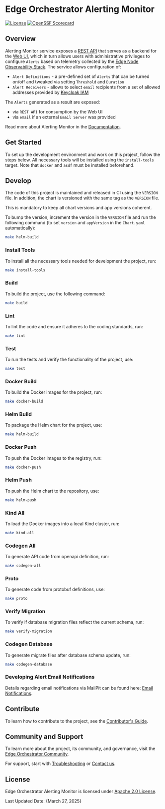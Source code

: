 <!--
SPDX-FileCopyrightText: (C) 2025 Intel Corporation
SPDX-License-Identifier: Apache-2.0
-->

# Edge Orchestrator Alerting Monitor

[![License](https://img.shields.io/badge/License-Apache%202.0-blue.svg)](https://opensource.org/licenses/Apache-2.0)
[![OpenSSF Scorecard](https://api.scorecard.dev/projects/github.com/open-edge-platform/o11y-alerting-monitor/badge)](https://scorecard.dev/viewer/?uri=github.com/open-edge-platform/o11y-alerting-monitor)

[Web UI]: https://github.com/open-edge-platform/orch-ui
[Edge Node Observability Stack]: https://github.com/open-edge-platform/o11y-charts/tree/main/charts/edgenode-observability
[Keycloak IAM]: https://github.com/open-edge-platform/edge-manageability-framework/blob/main/argocd/applications/templates/platform-keycloak.yaml

[Documentation]: https://docs.openedgeplatform.intel.com/edge-manage-docs/main/developer_guide/observability/arch/index.html
[Edge Orchestrator Community]: https://github.com/open-edge-platform
[Troubleshooting]: https://docs.openedgeplatform.intel.com/edge-manage-docs/main/developer_guide/troubleshooting/index.html
[Contact us]: https://github.com/open-edge-platform

[Apache 2.0 License]: LICENSES/Apache-2.0.txt
[Contributor's Guide]: https://docs.openedgeplatform.intel.com/edge-manage-docs/main/developer_guide/contributor_guide/index.html

[Email Notifications]: https://docs.openedgeplatform.intel.com/edge-manage-docs/main/developer_guide/observability/tutorials/development/email-notifications.html

## Overview

Alerting Monitor service exposes a [REST API](api/v1/openapi.yaml) that serves as a backend for the [Web UI], which in turn allows users with administrative privileges to configure `Alerts` based on telemetry collected by the [Edge Node Observability Stack]. The service allows configuration of:

- `Alert Definitions` - a pre-defined set of `Alerts` that can be turned on/off and tweaked via setting `Threshold` and `Duration`
- `Alert Receivers` - allows to select `email` recipients from a set of allowed addresses provided by [Keycloak IAM]

The `Alerts` generated as a result are exposed:

- via `REST API` for consumption by the Web UI
- via `email` if an external `Email Server` was provided

Read more about Alerting Monitor in the [Documentation].

## Get Started

To set up the development environment and work on this project, follow the steps below.
All necessary tools will be installed using the `install-tools` target.
Note that `docker` and `asdf` must be installed beforehand.

## Develop

The code of this project is maintained and released in CI using the `VERSION` file.
In addition, the chart is versioned with the same tag as the `VERSION` file.

This is mandatory to keep all chart versions and app versions coherent.

To bump the version, increment the version in the `VERSION` file and run the following command
(to set `version` and `appVersion` in the `Chart.yaml` automatically):

```sh
make helm-build
```

### Install Tools

To install all the necessary tools needed for development the project, run:

```sh
make install-tools
```

### Build

To build the project, use the following command:

```sh
make build
```

### Lint

To lint the code and ensure it adheres to the coding standards, run:

```sh
make lint
```

### Test

To run the tests and verify the functionality of the project, use:

```sh
make test
```

### Docker Build

To build the Docker images for the project, run:

```sh
make docker-build
```

### Helm Build

To package the Helm chart for the project, use:

```sh
make helm-build
```

### Docker Push

To push the Docker images to the registry, run:

```sh
make docker-push
```

### Helm Push

To push the Helm chart to the repository, use:

```sh
make helm-push
```

### Kind All

To load the Docker images into a local Kind cluster, run:

```sh
make kind-all
```

### Codegen All

To generate API code from openapi definition, run:

```sh
make codegen-all
```

### Proto

To generate code from protobuf definitions, use:

```sh
make proto
```

### Verify Migration

To verify if database migration files reflect the current schema, run:

```sh
make verify-migration
```

### Codegen Database

To generate migrate files after database schema update, run:

```sh
make codegen-database
```

### Developing Alert Email Notifications

Details regarding email notifications via MailPit can be found here: [Email Notifications].

## Contribute

To learn how to contribute to the project, see the [Contributor's Guide].

## Community and Support

To learn more about the project, its community, and governance, visit the [Edge Orchestrator Community].

For support, start with [Troubleshooting] or [Contact us].

## License

Edge Orchestrator Alerting Monitor is licensed under [Apache 2.0 License].

Last Updated Date: {March 27, 2025}
